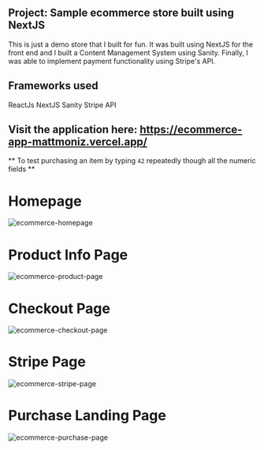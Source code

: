 ## Project: Sample ecommerce store built using NextJS

This is just a demo store that I built for fun. It was built using NextJS for the front end and I built a Content Management System using Sanity. Finally, I was able to implement payment functionality using Stripe's API.

## Frameworks used
ReactJs
NextJS
Sanity
Stripe API

## Visit the application here: https://ecommerce-app-mattmoniz.vercel.app/

** To test purchasing an item by typing `42` repeatedly though all the numeric fields **
# Homepage
![ecommerce-homepage](https://github.com/mattmoniz/nextjs-ecommerce-app/assets/4000619/c374a7e4-24ef-4ec7-a79f-f94a9acba964)
# Product Info Page
![ecommerce-product-page](https://github.com/mattmoniz/nextjs-ecommerce-app/assets/4000619/1b444f3f-de81-480d-b734-5680aa6d637c)

# Checkout Page
![ecommerce-checkout-page](https://github.com/mattmoniz/nextjs-ecommerce-app/assets/4000619/08797fb9-32ce-491e-a5d7-8a4170b6699b)

# Stripe Page
![ecommerce-stripe-page](https://github.com/mattmoniz/nextjs-ecommerce-app/assets/4000619/ad07a6cd-a160-49a7-9f78-7fdbd3227e47)

# Purchase Landing Page
![ecommerce-purchase-page](https://github.com/mattmoniz/nextjs-ecommerce-app/assets/4000619/983a8499-f835-4587-b2db-5be587994a5e)




